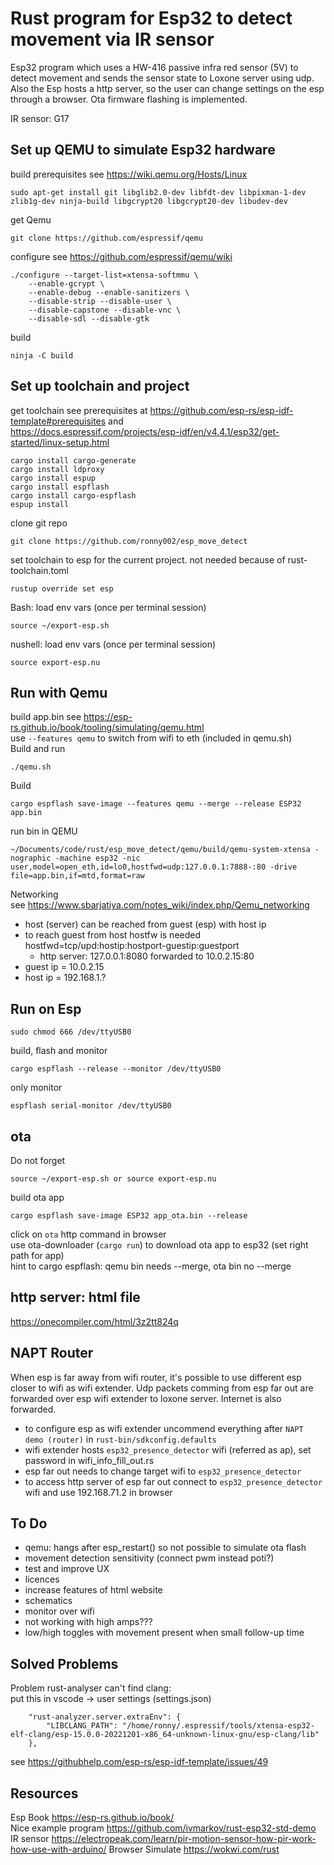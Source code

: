 # Rust program for Esp32 to detect movement via IR sensor
Esp32 program which uses a HW-416 passive infra red sensor (5V) to detect movement and sends the sensor state to Loxone server using udp. Also the Esp hosts a http server, so the user can change settings on the esp through a browser. Ota firmware flashing is implemented.

IR sensor: G17

## Set up QEMU to simulate Esp32 hardware
build prerequisites see https://wiki.qemu.org/Hosts/Linux
```
sudo apt-get install git libglib2.0-dev libfdt-dev libpixman-1-dev zlib1g-dev ninja-build libgcrypt20 libgcrypt20-dev libudev-dev
```
get Qemu
```
git clone https://github.com/espressif/qemu
```
configure see https://github.com/espressif/qemu/wiki
```
./configure --target-list=xtensa-softmmu \
    --enable-gcrypt \
    --enable-debug --enable-sanitizers \
    --disable-strip --disable-user \
    --disable-capstone --disable-vnc \
    --disable-sdl --disable-gtk
```
build
```
ninja -C build
```
## Set up toolchain and project
get toolchain see prerequisites at https://github.com/esp-rs/esp-idf-template#prerequisites and \
https://docs.espressif.com/projects/esp-idf/en/v4.4.1/esp32/get-started/linux-setup.html 
```
cargo install cargo-generate
cargo install ldproxy
cargo install espup
cargo install espflash
cargo install cargo-espflash
espup install
```
clone git repo
```
git clone https://github.com/ronny002/esp_move_detect
```
set toolchain to esp for the current project. not needed because of rust-toolchain.toml
```
rustup override set esp
```
Bash: load env vars (once per terminal session)
```
source ~/export-esp.sh
```
nushell: load env vars (once per terminal session)
```
source export-esp.nu
```
## Run with Qemu
build app.bin see https://esp-rs.github.io/book/tooling/simulating/qemu.html \
use `--features qemu` to switch from wifi to eth (included in qemu.sh) \
Build and run
```
./qemu.sh
```
Build
```
cargo espflash save-image --features qemu --merge --release ESP32 app.bin 
```
run bin in QEMU
```
~/Documents/code/rust/esp_move_detect/qemu/build/qemu-system-xtensa -nographic -machine esp32 -nic user,model=open_eth,id=lo0,hostfwd=udp:127.0.0.1:7888-:80 -drive file=app.bin,if=mtd,format=raw
```
Networking \
see https://www.sbarjatiya.com/notes_wiki/index.php/Qemu_networking
- host (server) can be reached from guest (esp) with host ip
- to reach guest from host hostfw is needed
  hostfwd=tcp/upd:hostip:hostport-guestip:guestport
    - http server: 127.0.0.1:8080 forwarded to 10.0.2.15:80
- guest ip = 10.0.2.15
- host ip  = 192.168.1.?
## Run on Esp
```
sudo chmod 666 /dev/ttyUSB0
```
build, flash and monitor
```
cargo espflash --release --monitor /dev/ttyUSB0
```
only monitor
```
espflash serial-monitor /dev/ttyUSB0 
```
## ota
Do not forget
```
source ~/export-esp.sh or source export-esp.nu
```
build ota app
```
cargo espflash save-image ESP32 app_ota.bin --release
```
click on `ota` http command in browser \
use ota-downloader (`cargo run`) to download ota app to esp32 (set right path for app)\
hint to cargo espflash: qemu bin needs --merge, ota bin no --merge

## http server: html file
https://onecompiler.com/html/3z2tt824q

## NAPT Router
When esp is far away from wifi router, it's possible to use different esp closer to wifi as wifi extender. Udp packets comming from esp far out are forwarded over esp wifi extender to loxone server. Internet is also forwarded.

- to configure esp as wifi extender uncommend everything after `NAPT demo (router)` in `rust-bin/sdkconfig.defaults` 
- wifi extender hosts `esp32_presence_detector` wifi (referred as ap), set password in wifi_info_fill_out.rs 
- esp far out needs to change target wifi to `esp32_presence_detector`
- to access http server of esp far out connect to `esp32_presence_detector` wifi and use 192.168.71.2 in browser

## To Do
- qemu: hangs after esp_restart() so not possible to simulate ota flash
- movement detection sensitivity (connect pwm instead poti?)
- test and improve UX
- licences
- increase features of html website
- schematics
- monitor over wifi
- not working with high amps???
- low/high toggles with movement present when small follow-up time

## Solved Problems
Problem rust-analyser can't find clang: \
put this in vscode -> user settings (settings.json)
```
    "rust-analyzer.server.extraEnv": {
        "LIBCLANG_PATH": "/home/ronny/.espressif/tools/xtensa-esp32-elf-clang/esp-15.0.0-20221201-x86_64-unknown-linux-gnu/esp-clang/lib"
    },
```
see https://githubhelp.com/esp-rs/esp-idf-template/issues/49

## Resources
Esp Book https://esp-rs.github.io/book/ \
Nice example program https://github.com/ivmarkov/rust-esp32-std-demo \
IR sensor https://electropeak.com/learn/pir-motion-sensor-how-pir-work-how-use-with-arduino/
Browser Simulate https://wokwi.com/rust




